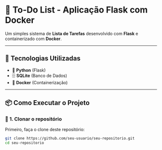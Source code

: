 # 📝 To-Do List - Aplicação Flask com Docker  

Um simples sistema de **Lista de Tarefas** desenvolvido com **Flask** e containerizado com **Docker**.  

---

## 🚀 Tecnologias Utilizadas  
- 🐍 **Python** (Flask)  
- 🗄 **SQLite** (Banco de Dados)  
- 🐳 **Docker** (Containerização)  

---

## 📦 Como Executar o Projeto  

### 🔧 **1. Clonar o repositório**  
Primeiro, faça o clone deste repositório:  
```bash
git clone https://github.com/seu-usuario/seu-repositorio.git
cd seu-repositorio
